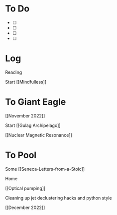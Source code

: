 
# To Do
- [ ] 
- [ ] 
- [ ] 
- [ ] 


# Log

Reading

Start [[Mindfulless]]

# To Giant Eagle

[[November 2022]]

Start [[Gulag Archipelago]]

[[Nuclear Magnetic Resonance]]

# To Pool 

Some [[Seneca-Letters-from-a-Stoic]]

Home

[[Optical pumping]]

Cleaning up jet declustering hacks and python style

[[December 2022]]


